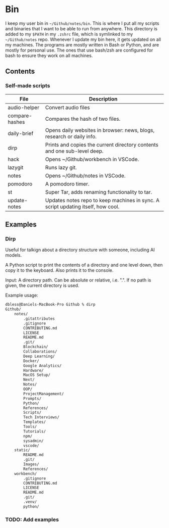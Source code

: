 # Bin

I keep my user bin in `~/Github/notes/bin`.
This is where I put all my scripts and binaries that I want to be able to run from anywhere.
This directory is added to my `$PATH` in my `.zshrc` file, which is symlinked to my `~/Github/notes` repo.
Whenever I update my bin here, it gets updated on all my machines. The programs are mostly written in Bash or Python, and are mostly for personal use. The ones that use bash/zsh are configured for bash to ensure they work on all machines.

## Contents

### Self-made scripts

| File           | Description                                                                      |
| -------------- | -------------------------------------------------------------------------------- |
| audio-helper   | Convert audio files                                                              |
| compare-hashes | Compares the hash of two files.                                                  |
| daily-brief    | Opens daily websites in browser: news, blogs, research or daily info.            |
| dirp           | Prints and copies the current directory contents and one sub-level deep.         |
| hack           | Opens ~/Github/workbench in VSCode.                                              |
| lazygit        | Runs lazy git.                                                                   |
| notes          | Opens ~/Github/notes in VSCode.                                                  |
| pomodoro       | A pomodoro timer.                                                                |
| st             | Super Tar, adds renaming functionality to tar.                                   |
| update-notes   | Updates notes repo to keep machines in sync. A script updating itself, how cool. |

## Examples

### Dirp

Useful for talkign about a directory structure with someone, including AI models.

A Python script to print the contents of a directory and one level down, then copy it to the keyboard. Also prints it to the console.

Input: A directory path. Can be absolute or relative, i.e. ".". If no path is given, the current directory is used.

Example usage:

```bash
dbless@Daniels-MacBook-Pro Github % dirp
Github/
    notes/
        .gitattributes
        .gitignore
        CONTRIBUTING.md
        LICENSE
        README.md
        .git/
        Blockchain/
        Collaborations/
        Deep Learning/
        Docker/
        Google Analytics/
        Hardware/
        MacOS Setup/
        Next/
        Notes/
        OOP/
        ProjectManagement/
        Prompts/
        Python/
        References/
        Scripts/
        Tech Interviews/
        Templates/
        Tools/
        Tutorials/
        npm/
        sysadmin/
        vscode/
    static/
        README.md
        .git/
        Images/
        References/
    workbench/
        .gitignore
        CONTRIBUTING.md
        LICENSE
        README.md
        .git/
        .venv/
        python/
```

### TODO: Add examples
